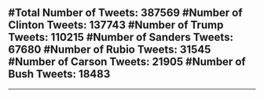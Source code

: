 #Total Number of Tweets: 387569 
#Number of Clinton Tweets: 137743
#Number of Trump Tweets: 110215
#Number of Sanders Tweets: 67680
#Number of Rubio Tweets: 31545
#Number of Carson Tweets: 21905
#Number of Bush Tweets: 18483
---
---
